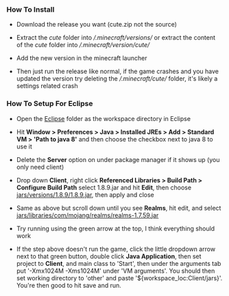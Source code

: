 ### How To Install 

- Download the release you want (cute.zip not the source) 

- Extract the *cute* folder into */.minecraft/versions/* or extract the content of the *cute* folder into */.minecraft/version/cute/*
 
- Add the new version in the minecraft launcher 

- Then just run the release like normal, if the game crashes and you have updated the version try deleting the */.minecraft/cute/* folder, it's likely a settings related crash


### How To Setup For Eclipse 

- Open the [Eclipse](./eclipse) folder as the workspace directory in Eclipse

- Hit **Window > Preferences > Java > Installed JREs > Add > Standard VM > 'Path to java 8'** and then choose the checkbox next to java 8 to use it

- Delete the **Server** option on under package manager if it shows up (you only need client)

- Drop down **Client**, right click **Referenced Libraries > Build Path > Configure Build Path** select 1.8.9.jar and hit **Edit**, then choose [jars/versions/1.8.9/1.8.9.jar](./jars/versions/1.8.9/1.8.9.jar), then apply and close

- Same as above but scroll down until you see **Realms**, hit edit, and select [jars/libraries/com/mojang/realms/realms-1.7.59.jar](./jars/libraries/com/mojang/realms/realms-1.7.59.jar)

- Try running using the green arrow at the top, I think everything should work

- If the step above doesn't run the game, click the little dropdown arrow next to that green button, double click **Java Application**, then set project to **Client**, and main class to 'Start', then under the arguments tab put '-Xmx1024M -Xms1024M' under 'VM arguments'. You should then set working directory to 'other' and paste '${workspace_loc:Client/jars}'. You're then good to hit save and run.

